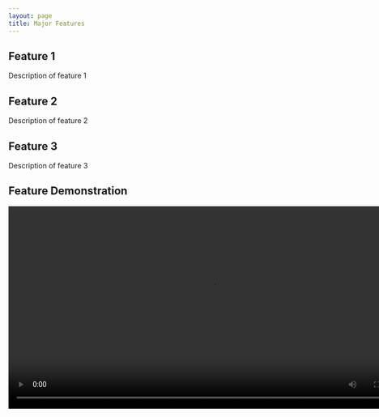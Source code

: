 ```yaml
---
layout: page
title: Major Features
---
```


<!-- # Major Functionality -->

## Feature 1
Description of feature 1

## Feature 2
Description of feature 2

## Feature 3
Description of feature 3

## Feature Demonstration
<video width="800" controls>
  <source src="/assets/videos/feature-demo.mp4" type="video/mp4">
  Your browser does not support the video tag.
</video>